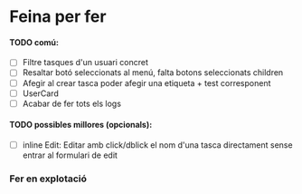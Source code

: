 # Feina per fer

#### TODO comú:
- [ ] Filtre tasques d'un usuari concret
- [ ] Resaltar botó seleccionats al menú, falta botons seleccionats children
- [ ] Afegir al crear tasca poder afegir una etiqueta + test corresponent
- [ ] UserCard
- [ ] Acabar de fer tots els logs
#### TODO possibles millores (opcionals):
- [ ] inline Edit: Editar amb click/dblick el nom d'una tasca directament sense entrar al formulari de edit

### Fer en explotació